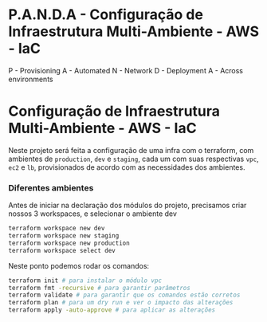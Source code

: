 # P.A.N.D.A - Configuração de Infraestrutura Multi-Ambiente - AWS - IaC

P - Provisioning
A - Automated
N - Network
D - Deployment
A - Across environments

# Configuração de Infraestrutura Multi-Ambiente - AWS - IaC

Neste projeto será feita a configuração de uma infra com o terraform, 
com ambientes de `production`, `dev` e `staging`, cada um com suas respectivas 
`vpc`, `ec2` e `lb`, provisionados de acordo com as necessidades dos ambientes.

### Diferentes ambientes
Antes de iniciar na declaração dos módulos do projeto, precisamos criar nossos 3 workspaces, e selecionar o ambiente dev
```sh
terraform workspace new dev
terraform workspace new staging
terraform workspace new production
terraform workspace select dev
```
Neste ponto podemos rodar os comandos:

```sh
terraform init # para instalar o módulo vpc
terraform fmt -recursive # para garantir parâmetros
terraform validate # para garantir que os comandos estão corretos
terraform plan # para um dry run e ver o impacto das alterações
terraform apply -auto-approve # para aplicar as alterações
```

